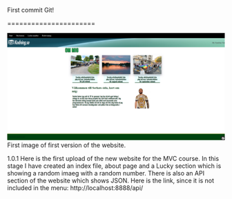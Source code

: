 First commit Git!

======================

![screenshot](assets/images/screen.png)
First image of first version of the website.

1.0.1
Here is the first upload of the new website for the MVC course.
In this stage I have created an index file, about page and a Lucky section which is showing a random imaeg with a random number.
There is also an API section of the website which shows JSON.
Here is the link, since it is not included in the menu:
http://localhost:8888/api/



